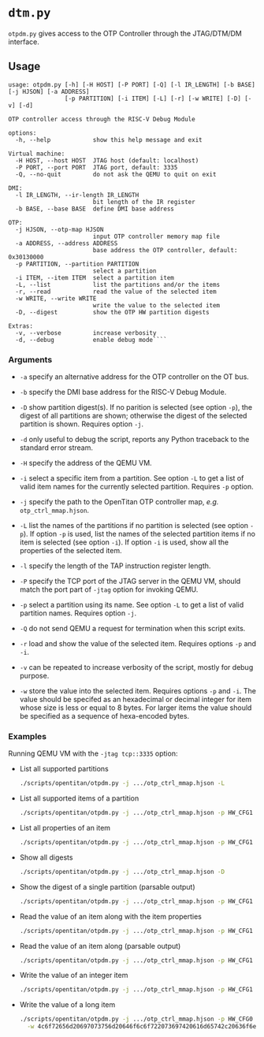 # `dtm.py`

`otpdm.py` gives access to the OTP Controller through the JTAG/DTM/DM interface.

## Usage

````text
usage: otpdm.py [-h] [-H HOST] [-P PORT] [-Q] [-l IR_LENGTH] [-b BASE] [-j HJSON] [-a ADDRESS]
                [-p PARTITION] [-i ITEM] [-L] [-r] [-w WRITE] [-D] [-v] [-d]

OTP controller access through the RISC-V Debug Module

options:
  -h, --help            show this help message and exit

Virtual machine:
  -H HOST, --host HOST  JTAG host (default: localhost)
  -P PORT, --port PORT  JTAG port, default: 3335
  -Q, --no-quit         do not ask the QEMU to quit on exit

DMI:
  -l IR_LENGTH, --ir-length IR_LENGTH
                        bit length of the IR register
  -b BASE, --base BASE  define DMI base address

OTP:
  -j HJSON, --otp-map HJSON
                        input OTP controller memory map file
  -a ADDRESS, --address ADDRESS
                        base address the OTP controller, default: 0x30130000
  -p PARTITION, --partition PARTITION
                        select a partition
  -i ITEM, --item ITEM  select a partition item
  -L, --list            list the partitions and/or the items
  -r, --read            read the value of the selected item
  -w WRITE, --write WRITE
                        write the value to the selected item
  -D, --digest          show the OTP HW partition digests

Extras:
  -v, --verbose         increase verbosity
  -d, --debug           enable debug mode````
````

### Arguments

* `-a` specify an alternative address for the OTP controller on the OT bus.

* `-b` specify the DMI base address for the RISC-V Debug Module.

* `-D` show partition digest(s). If no parition is selected (see option `-p`), the digest of all
       partitions are shown; otherwise the digest of the selected partition is shown. Requires
       option `-j`.

* `-d` only useful to debug the script, reports any Python traceback to the standard error stream.

* `-H` specify the address of the QEMU VM.

* `-i` select a specific item from a partition. See option `-L` to get a list of valid item names
       for the currently selected partition. Requires `-p` option.

* `-j` specify the path to the OpenTitan OTP controller map, _e.g._ `otp_ctrl_mmap.hjson`.

* `-L` list the names of the partitions if no partition is selected (see option `-p`). If option
       `-p` is used, list the names of the selected partition items if no item is selected (see
       option `-i`). If option `-i` is used, show all the properties of the selected item.

* `-l` specify the length of the TAP instruction register length.

* `-P` specify the TCP port of the JTAG server in the QEMU VM, should match the port part of `-jtag`
       option for invoking QEMU.

* `-p` select a partition using its name. See option `-L` to get a list of valid partition names.
       Requires option `-j`.

* `-Q` do not send QEMU a request for termination when this script exits.

* `-r` load and show the value of the selected item. Requires options `-p` and `-i`.

* `-v` can be repeated to increase verbosity of the script, mostly for debug purpose.

* `-w` store the value into the selected item. Requires options `-p` and `-i`. The value should be
       specifed as an hexadecimal or decimal integer for item whose size is less or equal to 8
       bytes. For larger items the value should be specified as a sequence of hexa-encoded bytes.

### Examples

Running QEMU VM with the `-jtag tcp::3335` option:

* List all supported partitions
  ````sh
  ./scripts/opentitan/otpdm.py -j .../otp_ctrl_mmap.hjson -L
  ````

* List all supported items of a partition
  ````sh
  ./scripts/opentitan/otpdm.py -j .../otp_ctrl_mmap.hjson -p HW_CFG1 -L
  ````

* List all properties of an item
  ````sh
  ./scripts/opentitan/otpdm.py -j .../otp_ctrl_mmap.hjson -p HW_CFG1 -i EN_SRAM_IFETCH -L
  ````

* Show all digests
  ````sh
  ./scripts/opentitan/otpdm.py -j .../otp_ctrl_mmap.hjson -D
  ````

* Show the digest of a single partition (parsable output)
  ````sh
  ./scripts/opentitan/otpdm.py -j .../otp_ctrl_mmap.hjson -p HW_CFG1 -D
  ````

* Read the value of an item along with the item properties
  ````sh
  ./scripts/opentitan/otpdm.py -j .../otp_ctrl_mmap.hjson -p HW_CFG1 -i EN_SRAM_IFETCH -r
  ````

* Read the value of an item along (parsable output)
  ````sh
  ./scripts/opentitan/otpdm.py -j .../otp_ctrl_mmap.hjson -p HW_CFG1 -i EN_SRAM_IFETCH -r
  ````

* Write the value of an integer item
  ````sh
  ./scripts/opentitan/otpdm.py -j .../otp_ctrl_mmap.hjson -p HW_CFG1 -i EN_SRAM_IFETCH -w 0xff
  ````

* Write the value of a long item
  ````sh
  ./scripts/opentitan/otpdm.py -j .../otp_ctrl_mmap.hjson -p HW_CFG0 -i DEVICE_ID \
    -w 4c6f72656d20697073756d20646f6c6f722073697420616d65742c20636f6e73
  ````

